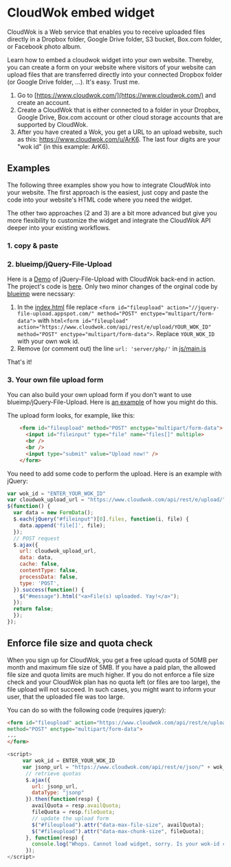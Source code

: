 # CloudWok embed widget

CloudWok is a Web service that enables you to receive uploaded files directly in a Dropbox folder, Google Drive folder, S3 bucket, Box.com folder, or Facebook photo album.

Learn how to embed a cloudwok widget into your own website. Thereby, you can create a form on your website where visitors of your website can upload files that are transferred directly into your connected Dropbox folder (or Google Drive folder, ...). It's easy. Trust me.

1. Go to [https://www.cloudwok.com/](https://www.cloudwok.com/) and create an account.
2. Create a CloudWok that is either connected to a folder in your Dropbox, Google Drive, Box.com account or other cloud storage accounts that are supported by CloudWok.
3. After you have created a Wok, you get a URL to an upload website, such as this: https://www.cloudwok.com/u/ArK6. The last four digits are your "wok id" (in this example: ArK6).

## Examples

The following three examples show you how to integrate CloudWok into your website. The first approach is the easiest, just copy and paste the code into your website's HTML code where you need the widget.

The other two approaches (2 and 3) are a bit more advanced but give you more flexibility to customize the widget and integrate the CloudWok API deeper into your existing workflows.

### 1. copy & paste



### 2. blueimp/jQuery-File-Upload

Here is a [Demo](http://cloudwok.github.io/jQuery-File-Upload/) of jQuery-File-Upload with CloudWok back-end in action. The project's code is [here](https://github.com/cloudwok/jQuery-File-Upload). Only two minor changes of the orginal code by [blueimp](https://github.com/blueimp/jQuery-File-Upload) were necssary:

1. In the [index.html](https://github.com/cloudwok/jQuery-File-Upload/blob/master/index.html) file replace `<form id="fileupload" action="//jquery-file-upload.appspot.com/" method="POST" enctype="multipart/form-data">` with `html<form id="fileupload" action="https://www.cloudwok.com/api/rest/e/upload/YOUR_WOK_ID" method="POST" enctype="multipart/form-data">`. Replace `YOUR_WOK_ID` with your own wok id.
2. Remove (or comment out) the line `url: 'server/php/'` in [js/main.js](https://github.com/cloudwok/jQuery-File-Upload/blob/master/js/main.js)

That's it!

### 3. Your own file upload form

You can also build your own upload form if you don't want to use blueimp/jQuery-File-Upload. Here is [an example](https://github.com/cloudwok/embed/blob/master/examples/simple-upload-form.html) of how you might do this.

The upload form looks, for example, like this:

```html
    <form id="fileupload" method="POST" enctype="multipart/form-data">
      <input id="fileinput" type="file" name="files[]" multiple>
      <br />
      <br />
      <input type="submit" value="Upload now!" />
    </form>
```

You need to add some code to perform the upload. Here is an example with jQuery:

```javascript
var wok_id = "ENTER_YOUR_WOK_ID"
var cloudwok_upload_url = "https://www.cloudwok.com/api/rest/e/upload/" + wok_id;
$(function() {
  var data = new FormData();
  $.each(jQuery("#fileinput")[0].files, function(i, file) {
    data.append('file[]', file);
  });
  // POST request
  $.ajax({
    url: cloudwok_upload_url,
    data: data,
    cache: false,
    contentType: false,
    processData: false,
    type: 'POST',
  }).success(function() {
    $("#message").html("<a>File(s) uploaded. Yay!</a>");
  });
  return false;
  });
});

```

## Enforce file size and quota check

When you sign up for CloudWok, you get a free upload quota of 50MB per month and maximum file size of 5MB. If you have a paid plan, the allowed file size and quota limits are much higher. If you do not enforce a file size check and your CloudWok plan has no quota left (or files are too large), the file upload will not succeed. In such cases, you might want to inform your user, that the uploaded file was too large.

You can do so with the following code (requires jquery):

```html
<form id="fileupload" action="https://www.cloudwok.com/api/rest/e/upload/YOUR_WOK_ID" 
method="POST" enctype="multipart/form-data">
...
</form>
```
```javascript
<script>
     var wok_id = ENTER_YOUR_WOK_ID
     var jsonp_url = "https://www.cloudwok.com/api/rest/e/json/" + wok_id + "/details.json?callback=?";
      // retrieve quotas
      $.ajax({
        url: jsonp_url,
        dataType: "jsonp"
      }).then(function(resp) {
        availQuota = resp.availQuota;
        fileQuota = resp.fileQuota;
        // update the upload form
        $("#fileupload").attr("data-max-file-size", availQuota);
        $("#fileupload").attr("data-max-chunk-size", fileQuota);
      }, function(resp) {
        console.log("Whops. Cannot load widget, sorry. Is your wok-id correct?");
      });
</script>
```
